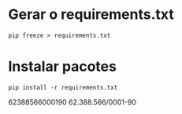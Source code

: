 # Gerar o requirements.txt 
    pip freeze > requirements.txt

# Instalar pacotes 
    pip install -r requirements.txt


62388566000190
62.388.566/0001-90